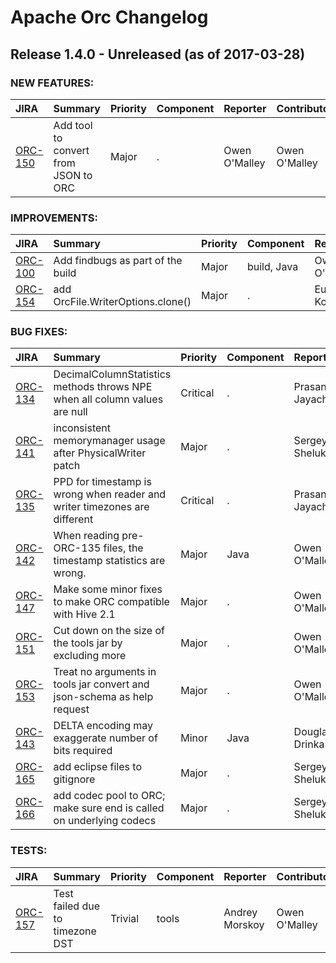 
<!---
# Licensed to the Apache Software Foundation (ASF) under one
# or more contributor license agreements.  See the NOTICE file
# distributed with this work for additional information
# regarding copyright ownership.  The ASF licenses this file
# to you under the Apache License, Version 2.0 (the
# "License"); you may not use this file except in compliance
# with the License.  You may obtain a copy of the License at
#
#     http://www.apache.org/licenses/LICENSE-2.0
#
# Unless required by applicable law or agreed to in writing, software
# distributed under the License is distributed on an "AS IS" BASIS,
# WITHOUT WARRANTIES OR CONDITIONS OF ANY KIND, either express or implied.
# See the License for the specific language governing permissions and
# limitations under the License.
-->
# Apache Orc Changelog

## Release 1.4.0 - Unreleased (as of 2017-03-28)



### NEW FEATURES:

| JIRA | Summary | Priority | Component | Reporter | Contributor |
|:---- |:---- | :--- |:---- |:---- |:---- |
| [ORC-150](https://issues.apache.org/jira/browse/ORC-150) | Add tool to convert from JSON to ORC |  Major | . | Owen O'Malley | Owen O'Malley |


### IMPROVEMENTS:

| JIRA | Summary | Priority | Component | Reporter | Contributor |
|:---- |:---- | :--- |:---- |:---- |:---- |
| [ORC-100](https://issues.apache.org/jira/browse/ORC-100) | Add findbugs as part of the build |  Major | build, Java | Owen O'Malley | Tarun Kumar |
| [ORC-154](https://issues.apache.org/jira/browse/ORC-154) | add OrcFile.WriterOptions.clone() |  Major | . | Eugene Koifman | Eugene Koifman |


### BUG FIXES:

| JIRA | Summary | Priority | Component | Reporter | Contributor |
|:---- |:---- | :--- |:---- |:---- |:---- |
| [ORC-134](https://issues.apache.org/jira/browse/ORC-134) | DecimalColumnStatistics methods throws NPE when all column values are null |  Critical | . | Prasanth Jayachandran | Prasanth Jayachandran |
| [ORC-141](https://issues.apache.org/jira/browse/ORC-141) | inconsistent memorymanager usage after PhysicalWriter patch |  Major | . | Sergey Shelukhin | Owen O'Malley |
| [ORC-135](https://issues.apache.org/jira/browse/ORC-135) | PPD for timestamp is wrong when reader and writer timezones are different |  Critical | . | Prasanth Jayachandran | Prasanth Jayachandran |
| [ORC-142](https://issues.apache.org/jira/browse/ORC-142) | When reading pre-ORC-135 files, the timestamp statistics are wrong. |  Major | Java | Owen O'Malley | Owen O'Malley |
| [ORC-147](https://issues.apache.org/jira/browse/ORC-147) | Make some minor fixes to make ORC compatible with Hive 2.1 |  Major | . | Owen O'Malley | Owen O'Malley |
| [ORC-151](https://issues.apache.org/jira/browse/ORC-151) | Cut down on the size of the tools jar by excluding more |  Major | . | Owen O'Malley | Owen O'Malley |
| [ORC-153](https://issues.apache.org/jira/browse/ORC-153) | Treat no arguments in tools jar convert and json-schema as help request |  Major | . | Owen O'Malley | Owen O'Malley |
| [ORC-143](https://issues.apache.org/jira/browse/ORC-143) | DELTA encoding may exaggerate number of bits required |  Minor | Java | Douglas Drinka | Douglas Drinka |
| [ORC-165](https://issues.apache.org/jira/browse/ORC-165) | add eclipse files to gitignore |  Major | . | Sergey Shelukhin | Sergey Shelukhin |
| [ORC-166](https://issues.apache.org/jira/browse/ORC-166) | add codec pool to ORC; make sure end is called on underlying codecs |  Major | . | Sergey Shelukhin | Sergey Shelukhin |


### TESTS:

| JIRA | Summary | Priority | Component | Reporter | Contributor |
|:---- |:---- | :--- |:---- |:---- |:---- |
| [ORC-157](https://issues.apache.org/jira/browse/ORC-157) | Test failed due to timezone DST |  Trivial | tools | Andrey Morskoy | Owen O'Malley |


